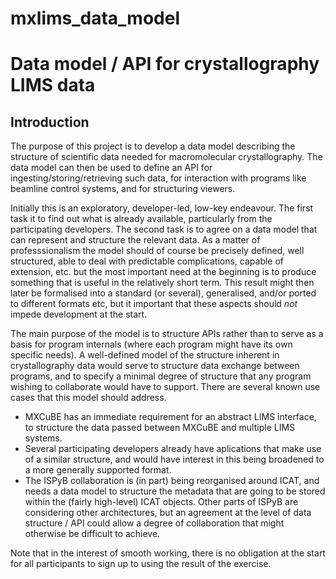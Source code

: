 # mxlims_data_model
Data model / API for crystallography LIMS data
==============================================

Introduction
------------

The purpose of this project is to develop a data model describing the structure of scientific data needed for macromolecular crystallography. The data model can then be used to define an API for ingesting/storing/retrieving such data, for interaction with programs like beamline control systems, and for structuring viewers.

Initially this is an exploratory, developer-led, low-key endeavour. The first task it to find out what is already available, particularly from the participating developers. The second task is to agree on a data model that can represent and structure the relevant data. As a matter of professsionalism the model should of course be precisely defined, well structured, able to deal with predictable complications, capable of extension, etc. but the most important need at the beginning is to produce something that is useful in the relatively short term. This result might then later be formalised into a standard (or several), generalised, and/or ported to different formats etc, but it important that these aspects should *not* impede development at the start.

The main purpose of the model is to structure APIs rather than to serve as a basis for program internals (where each program might have its own specific needs). A well-defined model of the structure inherent in crystallography data would serve to structure data exchange between programs, and to specify a minimal degree of structure that any program wishing to collaborate would have to support. There are several known use cases that this model should address. 

  - MXCuBE has an immediate requirement for an abstract LIMS interface, to structure the data passed between MXCuBE and multiple LIMS systems.
  - Several participating developers already have aplications that make use of a similar structure, and would have interest in this being broadened to a more generally supported format.
  - The ISPyB collaboration is (in part) being reorganised around ICAT, and needs a data model to structure the metadata that are going to be stored within the (fairly high-level) ICAT objects. Other parts of ISPyB are considering other architectures, but an agreement at the level of data structure / API could allow a degree of collaboration that might otherwise be difficult to achieve.

Note that in the interest of smooth working, there is no obligation at the start for all participants to sign up to using the result of the exercise.
